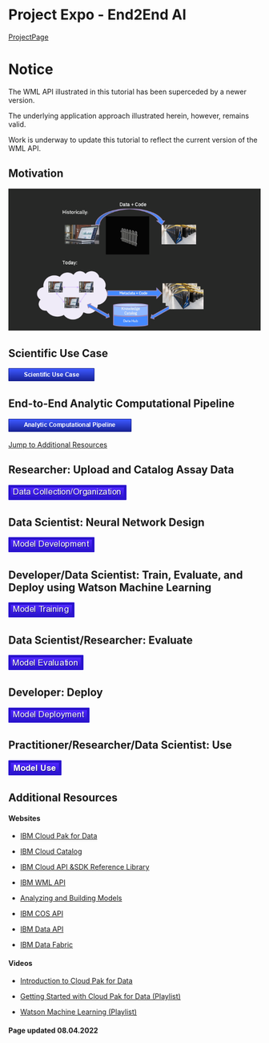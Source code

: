 # Project Expo - End2End AI

[ProjectPage](https://fjgreco.github.io/E2EAI-public/)

# Notice

The WML API illustrated in this tutorial has been superceded by a newer version.  

The underlying application approach illustrated herein, however, remains valid.

Work is underway to update this tutorial to reflect the current version of the
WML API.


## Motivation
![png](./markdown/images/OverTheFence.png)

## Scientific Use Case

[![Context](./buttons/buScientificUseCase.png)](./markdown/use_case.md)

## End-to-End Analytic Computational Pipeline

[![Pipeline](./buttons/buPipeline.png)](./markdown/pipeline.md)

[Jump to Additional Resources](#Additional-Resources)

## Researcher: Upload and Catalog Assay Data

[![Data](./buttons/buData.png)](./markdown/data.md)

## Data Scientist: Neural Network Design

[![Neural Network](./buttons/buNeuralNetwork.png)](./markdown/neural_network.md)

## Developer/Data Scientist: Train, Evaluate, and Deploy using Watson Machine Learning

[![WML](./buttons/buTrain.png)](./markdown/wml.md)


## Data Scientist/Researcher: Evaluate

[![EVALUATION](./buttons/buEvaluation.png)](./markdown/evaluation.md)

## Developer: Deploy

[![DEPLOYMENT](./buttons/buDeployment.png)](./markdown/deployment.md)


## Practitioner/Researcher/Data Scientist: Use

[![Deployment](./buttons/buUse.png)](./markdown/use.md)

## Additional Resources

#### Websites

- [IBM Cloud Pak for Data](https://developer.ibm.com/components/cloud-pak-for-data/)

- [IBM Cloud Catalog](https://cloud.ibm.com/catalog)

- [IBM Cloud API &SDK Reference Library](https://cloud.ibm.com/docs?tab=api-docs)   

- [IBM WML API](https://cloud.ibm.com/apidocs/machine-learning-cp)

- [Analyzing and Building Models](https://dataplatform.cloud.ibm.com/docs/content/wsj/analyze-data/data-science.html)

- [IBM COS API](https://cloud.ibm.com/docs/cloud-object-storage?topic=cloud-object-storage-python)

- [IBM Data API](https://cloud.ibm.com/apidocs/watson-data-api-cpd)

-  [IBM Data Fabric](https://www.ibm.com/topics/data-fabric)

#### Videos

- [Introduction to Cloud Pak for Data](https://developer.ibm.com/articles/intro-to-cloud-pak-for-data/)

- [Getting Started with Cloud Pak for Data (Playlist)](https://video.ibm.com/playlist/632988)

- [Watson Machine Learning (Playlist)](https://video.ibm.com/playlist/633101/video/131112143)

#### Page updated 08.04.2022
